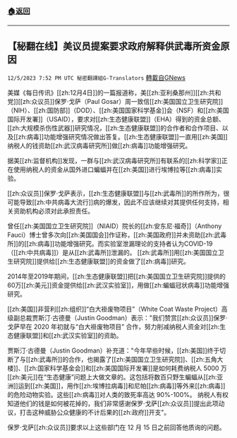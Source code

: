 ###  [:house:返回](README.md)
---


## 【秘翻在线】美议员提案要求政府解释供武毒所资金原因
`12/5/2023 7:52 PM UTC 秘密翻譯組G-Translators` [轉載自GNews](https://gnews.org/articles/2075046)

        

美媒《每日传讯》[[zh:12月4日]]的一篇报道称，美[[zh:亚利桑那州]][[zh:共和党]][[zh:众议员]]保罗·戈萨（Paul Gosar）周一致信[[zh:美国国立卫生研究院]]（NIH）、[[zh:国防部]]（DOD）、[[zh:美国国家科学基金]]会（NSF）和[[zh:美国国际开发署]]（USAID），要求对[[zh:生态健康联盟]]（EHA）得到的资金总额、[[zh:大规模杀伤性武器]]研究情况，[[zh:生态健康联盟]]的合作者和合作项目、以及[[zh:病毒]]功能增强研究情况做出答复。[[zh:生态健康联盟]]一直用[[zh:美国]]纳税人的钱资助[[zh:武汉病毒研究所]]做[[zh:病毒]]功能增强研究。

据美[[zh:监督机构]]发现，一群与[[zh:武汉病毒研究所]]有联系的[[zh:科学家]]正在使用纳税人的资金从国外进口蝙蝠并在[[zh:美国]]进行埃博拉等[[zh:病毒]]实验。

[[zh:众议员]]保罗·戈萨表示，[[zh:生态健康联盟]]与[[zh:武毒所]]的所作所为，很可能导致[[zh:中共病毒大流行]]病的爆发，因此不应该继续对其提供任何支持，相关资助机构必须对此承担责任。

曾任[[zh:美国国立卫生研究院]]（NIAID）院长的[[zh:安东尼·福奇]]（Anthony Fauci）博士曾多次向[[zh:美国国会]]作证称，[[zh:美国政府]]并未资助[[zh:武毒所]]的[[zh:病毒]]功能增强研究。而实验室泄漏理论的支持者认为COVID-19（[[zh:中共病毒]]）是从[[zh:武毒所]]泄漏的。 [[zh:武毒所]]用[[zh:美国国立卫生研究院]]提供给[[zh:生态健康联盟]]的资金做了[[zh:病毒]]研究。

2014年至2019年期间，[[zh:生态健康联盟]]把[[zh:美国国立卫生研究院]]提供的60万[[zh:美元]]资金提供给[[zh:武汉实验室]]，用做[[zh:蝙蝠冠状病毒]]功能增强研究。

[[zh:美国]]非营利[[zh:组织]]“白大褂废物项目”（White Coat Waste Project）高级副总裁贾斯汀·古德曼（Justin Goodman）表示："我们赞赏[[zh:众议员]]保罗·戈萨早在 2020 年初就与“白大褂废物项目”  合作，努力削减纳税人资金对[[zh:生态健康联盟]]和[[zh:武汉实验室]]的资助。

贾斯汀·古德曼（Justin Goodman）补充道："今年早些时候，[[zh:美国]]终于切断了与[[zh:武毒所]]的合作，也揭露了[[zh:美国国立卫生研究院]]、[[zh:五角大楼]]、[[zh:国家科学基金会]]和[[zh:美国国际开发署]]是如何耗费纳税人 5000 万[[zh:美元]]在“生态健康”问题上大做文章的。这包括将数百只野生蝙蝠从[[zh:亚洲]]运到[[zh:美国]]，用作[[zh:埃博拉病毒]]和尼帕[[zh:病毒]]等外来[[zh:病毒]]的危险动物实验。这些[[zh:病毒]]对人类的致死率高达 90%-100%。 纳税人有权知道他们的钱是如何被花掉的，我们非常感谢保罗·戈萨[[zh:众议员]]提出此项动议，打击这种威胁公众健康的不计后果的[[zh:政府]]开支"。

保罗·戈萨[[zh:众议员]]要求以上这些部门在 12 月 15 日之前回答他质询的问题。
